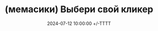 ---
title: (мемасики) Выбери свой кликер
date: 2024-07-12 10:00:00 +/-TTTT
media_subpath: /assets/posts/memes/
categories: [Мемасики]
tags: [1С, Мемасики, Желтый Чайник 1С]
image:
  path: 2024-07-12-memes-homyak-develop.jpg
links:
  top: false
  bottom: true
  values:
  - name: Telegram
    url: https://t.me/JuniorOneS/636
---
